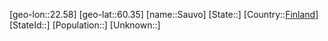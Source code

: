 ﻿---
location: [60.35,22.58]
type: City
tags:
- geo/City


SpocWebEntityId: 33977
isDeleted: false
confidential: public

---
[geo-lon::22.58]
[geo-lat::60.35]
[name::Sauvo]
[State::]
[Country::[Finland](geo/Continent/Europe/Finland.md)]
[StateId::]
[Population::]
[Unknown::]

